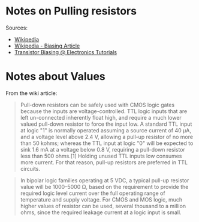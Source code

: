 # Notes on Pulling resistors

Sources:

 * [Wikipedia](https://en.wikipedia.org/wiki/Pull-up_resistor)
 * [Wikipedia - Biasing Article](https://en.wikipedia.org/wiki/Biasing)
 * [Transistor Biasing @ Electronics Tutorials](https://www.electronics-tutorials.ws/amplifier/transistor-biasing.html)

 
# Notes about Values

From the wiki article:

> Pull-down resistors can be safely used with CMOS logic gates because the inputs are voltage-controlled. TTL logic inputs that are left un-connected inherently float high, and require a much lower valued pull-down resistor to force the input low. A standard TTL input at logic "1" is normally operated assuming a source current of 40 µA, and a voltage level above 2.4 V, allowing a pull-up resistor of no more than 50 kohms; whereas the TTL input at logic "0" will be expected to sink 1.6 mA at a voltage below 0.8 V, requiring a pull-down resistor less than 500 ohms.[1] Holding unused TTL inputs low consumes more current. For that reason, pull-up resistors are preferred in TTL circuits.

> In bipolar logic families operating at 5 VDC, a typical pull-up resistor value will be 1000–5000 Ω, based on the requirement to provide the required logic level current over the full operating range of temperature and supply voltage. For CMOS and MOS logic, much higher values of resistor can be used, several thousand to a million ohms, since the required leakage current at a logic input is small.